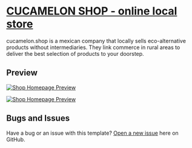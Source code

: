# [CUCAMELON SHOP - online local store](https://cucamelon.shop)

cucamelon.shop is a mexican company that locally sells eco-alternative products without intermediaries.
They link commerce in rural areas to deliver the best selection of products to your doorstep.

## Preview

[![Shop Homepage Preview](https://github.com/MauMccoy/cucamelon/blob/master/cucamelonSlide1.png)](https://cucamelon.shop)


[![Shop Homepage Preview](https://github.com/MauMccoy/cucamelon/blob/master/bazarWeb.png)](https://cucamelon.shop)

## Bugs and Issues

Have a bug or an issue with this template? [Open a new issue](https://github.com/MauMccoy/cucamelon/issues) here on GitHub.
